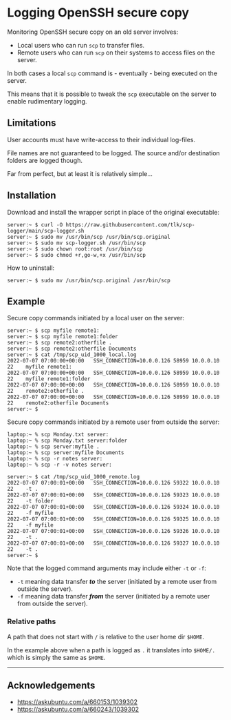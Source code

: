 # Logging OpenSSH secure copy

Monitoring OpenSSH secure copy on an old server involves:

* Local users who can run `scp` to transfer files.
* Remote users who can run `scp` on their systems to access files on the server.

In both cases a local `scp` command is - eventually - being executed on the server.

This means that it is possible to tweak the `scp` executable on the server to enable rudimentary logging.


## Limitations
User accounts must have write-access to their individual log-files.

File names are not guaranteed to be logged. The source and/or destination folders are logged though.

Far from perfect, but at least it is relatively simple...



## Installation
Download and install the wrapper script in place of the original executable:
```
server:~ $ curl -O https://raw.githubusercontent.com/tlk/scp-logger/main/scp-logger.sh
server:~ $ sudo mv /usr/bin/scp /usr/bin/scp.original
server:~ $ sudo mv scp-logger.sh /usr/bin/scp
server:~ $ sudo chown root:root /usr/bin/scp
server:~ $ sudo chmod +r,go-w,+x /usr/bin/scp
```

How to uninstall:
```
server:~ $ sudo mv /usr/bin/scp.original /usr/bin/scp
```



## Example

Secure copy commands initiated by a local user on the server:
```
server:~ $ scp myfile remote1:
server:~ $ scp myfile remote1:folder
server:~ $ scp remote2:otherfile .
server:~ $ scp remote2:otherfile Documents
server:~ $ cat /tmp/scp_uid_1000_local.log 
2022-07-07 07:00:00+00:00	SSH_CONNECTION=10.0.0.126 58959 10.0.0.10 22 	myfile remote1:
2022-07-07 07:00:00+00:00	SSH_CONNECTION=10.0.0.126 58959 10.0.0.10 22 	myfile remote1:folder
2022-07-07 07:00:00+00:00	SSH_CONNECTION=10.0.0.126 58959 10.0.0.10 22 	remote2:otherfile .
2022-07-07 07:00:00+00:00	SSH_CONNECTION=10.0.0.126 58959 10.0.0.10 22 	remote2:otherfile Documents
server:~ $ 
```

Secure copy commands initiated by a remote user from outside the server:
```
laptop:~ % scp Monday.txt server:
laptop:~ % scp Monday.txt server:folder
laptop:~ % scp server:myfile .
laptop:~ % scp server:myfile Documents
laptop:~ % scp -r notes server:
laptop:~ % scp -r -v notes server:
```

```
server:~ $ cat /tmp/scp_uid_1000_remote.log 
2022-07-07 07:00:01+00:00	SSH_CONNECTION=10.0.0.126 59322 10.0.0.10 22 	-t .
2022-07-07 07:00:01+00:00	SSH_CONNECTION=10.0.0.126 59323 10.0.0.10 22 	-t folder
2022-07-07 07:00:01+00:00	SSH_CONNECTION=10.0.0.126 59324 10.0.0.10 22 	-f myfile
2022-07-07 07:00:01+00:00	SSH_CONNECTION=10.0.0.126 59325 10.0.0.10 22 	-f myfile
2022-07-07 07:00:01+00:00	SSH_CONNECTION=10.0.0.126 59326 10.0.0.10 22 	-t .
2022-07-07 07:00:01+00:00	SSH_CONNECTION=10.0.0.126 59327 10.0.0.10 22 	-t .
server:~ $ 
```

Note that the logged command arguments may include either `-t` or `-f`:
* `-t` meaning data transfer **_to_** the server (initiated by a remote user from outside the server).
* `-f` meaning data transfer **_from_** the server (initiated by a remote user from outside the server).


### Relative paths
A path that does not start with `/` is relative to the user home dir `$HOME`.

In the example above when a path is logged as `.` it translates into `$HOME/.` which is simply the same as `$HOME`.


------------------------



## Acknowledgements
* https://askubuntu.com/a/660153/1039302
* https://askubuntu.com/a/660243/1039302
